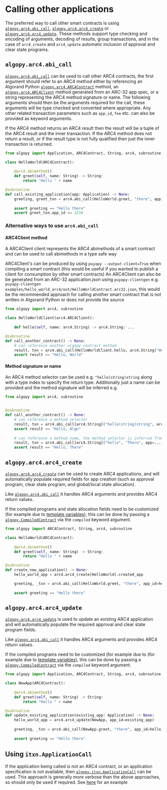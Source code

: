# Calling other applications

The preferred way to call other smart contracts is using [`algopy.arc4.abi_call`](#algopyarc4abi_call), [`algopy.arc4.arc4_create`](#algopyarc4arc4_create) or 
[`algopy.arc4.arc4_update`](#algopyarc4arc4_update). These methods support type checking and encoding of arguments, decoding of results, group transactions,
and in the case of `arc4_create` and `arc4_update` automatic inclusion of approval and clear state programs.

## `algopy.arc4.abi_call`

[`algopy.arc4.abi_call`](#algopy.arc4.abi_call) can be used to call other ARC4 contracts, the first argument should refer to
an ARC4 method either by referencing an Algorand Python [`algopy.arc4.ARC4Contract`](#algopy.arc4.ARC4Contract) method,
an [`algopy.arc4.ARC4Client`](#algopy.arc4.ARC4Client) method generated from an ARC-32 app spec, or a string representing
the ARC4 method signature or name.
The following arguments should then be the arguments required for the call, these arguments will be type checked and converted where appropriate.
Any other related transaction parameters such as `app_id`, `fee` etc. can also be provided as keyword arguments.

If the ARC4 method returns an ARC4 result then the result will be a tuple of the ARC4 result and the inner transaction.
If the ARC4 method does not return a result, or if the result type is not fully qualified then just the inner transaction is returned.

```python
from algopy import Application, ARC4Contract, String, arc4, subroutine

class HelloWorld(ARC4Contract):
    
    @arc4.abimethod()
    def greet(self, name: String) -> String:
        return "Hello " + name

@subroutine
def call_existing_application(app: Application) -> None:
    greeting, greet_txn = arc4.abi_call(HelloWorld.greet, "there", app_id=app)
    
    assert greeting == "Hello there"
    assert greet_txn.app_id == 1234
```


### Alternative ways to use `arc4.abi_call`

#### ARC4Client method 

A ARC4Client client represents the ARC4 abimethods of a smart contract and can be used to call abimethods in a type safe way

ARC4Client's can be produced by using `puyapy --output-client=True` when compiling a smart contract 
(this would be useful if you wanted to publish a client for consumption by other smart contracts)
An ARC4Client can also be be generated from an ARC-32 application.json using `puyapy-clientgen` 
e.g. `puyapy-clientgen examples/hello_world_arc4/out/HelloWorldContract.arc32.json`, this would be
the recommended approach for calling another smart contract that is not written in Algorand Python or does not provide the source

```python
from algopy import arc4, subroutine

class HelloWorldClient(arc4.ARC4Client):
    
    def hello(self, name: arc4.String) -> arc4.String: ...

@subroutine
def call_another_contract() -> None:
    # can reference another algopy contract method
    result, txn = arc4.abi_call(HelloWorldClient.hello, arc4.String("World"), app=...)
    assert result == "Hello, World"
```

#### Method signature or name

An ARC4 method selector can be used e.g. `"hello(string)string` along with a type index to specify the return type.
Additionally just a name can be provided and the method signature will be inferred e.g.

```python
from algopy import arc4, subroutine


@subroutine
def call_another_contract() -> None:
    # can reference a method selector
    result, txn = arc4.abi_call[arc4.String]("hello(string)string", arc4.String("Algo"), app=...)
    assert result == "Hello, Algo"
    
    # can reference a method name, the method selector is inferred from arguments and return type
    result, txn = arc4.abi_call[arc4.String]("hello", "There", app=...)
    assert result == "Hello, There"
```


## `algopy.arc4.arc4_create`

[`algopy.arc4.arc4_create`](#algopy.arc4.arc4_create) can be used to create ARC4 applications, and will automatically populate required fields for app creation (such as approval program, clear state program, and global/local state allocation).

Like [`algopy.arc4.abi_call`](lg-transactions.md#arc4-application-calls) it handles ARC4 arguments and provides ARC4 return values.

If the compiled programs and state allocation fields need to be customized (for example due to [template variables](#within-other-contracts)), 
this can be done by passing a [`algopy.CompiledContract`](#algopy.CompiledContract) via the `compiled` keyword argument.

```python
from algopy import ARC4Contract, String, arc4, subroutine

class HelloWorld(ARC4Contract):
    
    @arc4.abimethod()
    def greet(self, name: String) -> String:
        return "Hello " + name

@subroutine
def create_new_application() -> None:
    hello_world_app = arc4.arc4_create(HelloWorld).created_app

    greeting, _txn = arc4.abi_call(HelloWorld.greet, "there", app_id=hello_world_app)
    
    assert greeting == "Hello there"
```

## `algopy.arc4.arc4_update`

[`algopy.arc4.arc4_update`](#algopy.arc4.arc4_update) is used to update an existing ARC4 application and will automatically populate the required approval and clear state program fields.

Like [`algopy.arc4.abi_call`](lg-transactions.md#arc4-application-calls) it handles ARC4 arguments and provides ARC4 return values.

If the compiled programs need to be customized (for example due to (for example due to [template variables](#within-other-contracts)), 
this can be done by passing a [`algopy.CompiledContract`](#algopy.CompiledContract) via the `compiled` keyword argument.

```python
from algopy import Application, ARC4Contract, String, arc4, subroutine

class NewApp(ARC4Contract):
    
    @arc4.abimethod()
    def greet(self, name: String) -> String:
        return "Hello " + name

@subroutine
def update_existing_application(existing_app: Application) -> None:
    hello_world_app = arc4.arc4_update(NewApp, app_id=existing_app)
    
    greeting, _txn = arc4.abi_call(NewApp.greet, "there", app_id=hello_world_app)
    
    assert greeting == "Hello there"
```

## Using `itxn.ApplicationCall`

If the application being called is not an ARC4 contract, or an application specification is not available,
then [`algopy.itxn.ApplicationCall`](#algopy.itxn.ApplicationCall) can be used. This approach is generally more verbose
than the above approaches, so should only be used if required. See [here](./lg-transactions.md#create-an-arc4-application-and-then-call-it) for an example 
